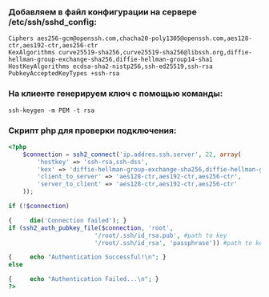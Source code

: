 ### Добавляем в файл конфигурации на сервере /etc/ssh/sshd_config: 

```
Ciphers aes256-gcm@openssh.com,chacha20-poly1305@openssh.com,aes128-ctr,aes192-ctr,aes256-ctr
KexAlgorithms curve25519-sha256,curve25519-sha256@libssh.org,diffie-hellman-group-exchange-sha256,diffie-hellman-group14-sha1
HostKeyAlgorithms ecdsa-sha2-nistp256,ssh-ed25519,ssh-rsa
PubkeyAcceptedKeyTypes +ssh-rsa
```

### На клиенте генерируем ключ с помощью команды:

`ssh-keygen -m PEM -t rsa`

### Скрипт php для проверки подключения:

 ```php
<?php
     $connection = ssh2_connect('ip.addres.ssh.server', 22, array(
         'hostkey' => 'ssh-rsa,ssh-dss',
         'kex' => 'diffie-hellman-group-exchange-sha256,diffie-hellman-group14-sha1',
         'client_to_server' => 'aes128-ctr,aes192-ctr,aes256-ctr',
         'server_to_client' => 'aes128-ctr,aes192-ctr,aes256-ctr'
     ));

if (!$connection)

{     die('Connection failed'); }
if (ssh2_auth_pubkey_file($connection, 'root',
                         '/root/.ssh/id_rsa.pub', #path to key
                         '/root/.ssh/id_rsa', 'passphrase')) #path to key

{     echo "Authentication Successful!\n"; }
else

{     echo "Authentication Failed...\n"; }
?>
```
